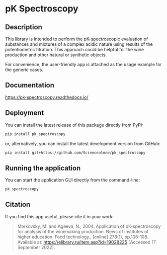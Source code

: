 # pK Spectroscopy

## Description

This library is intended to perform the pK-spectroscopic evaluation of substances and mixtures of a complex acidic nature using results of the potentiometric titration. This approach could be helpful for the wine production and other natural or synthetic objects.

For convenience, the user-friendly app is attached as the usage example for the generic cases.

## Documentation

https://pk-spectroscopy.readthedocs.io/

## Deployment

You can install the latest release of this package directly from PyPI:

```bash
pip install pk_spectroscopy
```

or, alternatively, you can install the latest development version from GitHub:

```bash
pip install git+https://github.com/Sciencealone/pk_spectroscopy
```

## Running the application

You can start the application GUI directly from the command-line:

```bash
pk_spectroscopy
```

## Citation

If you find this app useful, please cite it in your work:

>Markovsky, M. and Ageeva, N., 2004. Application of pK-spectroscopy for analysis of the winemaking production. News of institutes of higher education. Food technology., [online] 278(1), pp.106-108. Available at: <https://elibrary.ru/item.asp?id=19028225> [Accessed 17 September 2022].